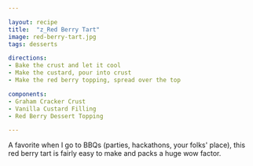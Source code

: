 ```yaml
---

layout: recipe
title:  "z_Red Berry Tart"
image: red-berry-tart.jpg
tags: desserts

directions:
- Bake the crust and let it cool
- Make the custard, pour into crust
- Make the red berry topping, spread over the top

components:
- Graham Cracker Crust
- Vanilla Custard Filling
- Red Berry Dessert Topping

---
```


A favorite when I go to BBQs (parties, hackathons, your folks' place), this red berry tart is fairly easy to make and packs a huge wow factor.
